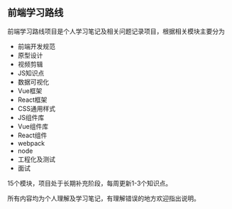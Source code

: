 ## 前端学习路线

前端学习路线项目是个人学习笔记及相关问题记录项目，根据相关模块主要分为

- 前端开发规范
- 原型设计
- 视频剪辑
- JS知识点
- 数据可视化
- Vue框架
- React框架
- CSS通用样式
- JS组件库
- Vue组件库
- React组件
- webpack
- node
- 工程化及测试
- 面试

15个模块，项目处于长期补充阶段，每周更新1-3个知识点。

所有内容均为个人理解及学习笔记，有理解错误的地方欢迎指出说明。

